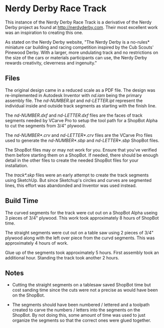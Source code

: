 Nerdy Derby Race Track
======================

This instance of the Nerdy Derby Race Track is a derivative of the
Nerdy Derby project as found at http://nerdyderby.com. Their most
excellent work was an inspiration to creating this one.

As stated on the Nerdy Derby website, "The Nerdy Derby is a no-rules*
miniature car building and racing competition inspired by the Cub
Scouts' Pinewood Derby. With a larger, more undulating track and no
restrictions on the size of the cars or materials participants can
use, the Nerdy Derby rewards creativity, cleverness and ingenuity."


Files
-----

The original design came in a reduced scale as a PDF file. The design
was re-implemented in Autodesk Inventor with _nd.iam_ being the
primary assembly file. The _nd-NUMBER.ipt_ and _nd-LETTER.ipt_
represent the individual inside and outside track segments as starting
with the finish line.

The _nd-NUMBER.dxf_ and _nd-LETTER.dxf_ files are the faces of track
segments needed by VCarve Pro to setup the tool path for a ShopBot
Alpha to cut the segments from 3/4" plywood.

The _nd-NUMBER*.crv_ and _nd-LETTER*.crv_ files are the VCarve Pro
files used to generate the _nd-NUMBER*.sbp_ and _nd-LETTER*.sbp_
ShopBot files.

The ShopBot files may or may not work for you. Ensure that you've
verified them before starting them on a ShopBot. If needed, there
should be enough detail in the other files to create the needed
ShopBot files for your installation.

The _track*.skp_ files were an early attempt to create the track
segments using SketchUp. But since Sketchup's circles and curves are
segmented lines, this effort was abandonded and Inventor was used
instead.


Build Time
----------

The curved segments for the track were cut out on a ShopBot Alpha
useing 3 pieces of 3/4" plywood. This work took approximately 8 hours
of ShopBot time.

The straight segments were cut out on a table saw using 2 pieces of
3/4" plywood along with the left over piece from the curvd
segments. This was approximately 4 hours of work.

Glue up of the segments took approximately 5 hours. First assembly
took an additional hour. Standing the track took another 2 hours.


Notes
-----

  * Cutting the straight segments on a tablesaw saved ShopBot time but
    cost sanding time since the cuts were not a precise as would have
    been on the ShopBot.

  * The segments should have been numbered / lettered and a toolpath
    created to carve the numbers / letters into the segments on the
    ShopBot. By not doing this, some amount of time was used to just
    organize the segments so that the correct ones were glued
    together.
